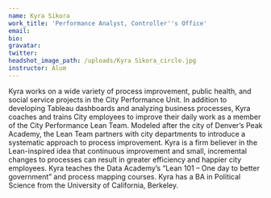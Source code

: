 ```yaml
---
name: Kyra Sikora
work_title: 'Performance Analyst, Controller''s Office'
email:
bio:
gravatar:
twitter:
headshot_image_path: /uploads/Kyra Sikora_circle.jpg
instructor: Alum
---
```


Kyra works on a wide variety of process improvement, public health, and social service projects in the City Performance Unit. In addition to developing Tableau dashboards and analyzing business processes, Kyra coaches and trains City employees to improve their daily work as a member of the City Performance Lean Team. Modeled after the city of Denver’s Peak Academy, the Lean Team partners with city departments to introduce a systematic approach to process improvement. Kyra is a firm believer in the Lean-inspired idea that continuous improvement and small, incremental changes to processes can result in greater efficiency and happier city employees. Kyra teaches the Data Academy’s “Lean 101 – One day to better government” and process mapping courses. Kyra has a BA in Political Science from the University of California, Berkeley.